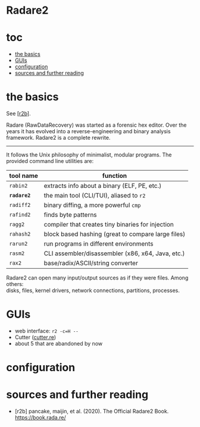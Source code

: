 # Radare2

# toc

<!-- vim-markdown-toc GFM -->

* [the basics](#the-basics)
* [GUIs](#guis)
* [configuration](#configuration)
* [sources and further reading](#sources-and-further-reading)

<!-- vim-markdown-toc -->

# the basics

See [[r2b]](#sources-and-further-reading).

Radare (RawDataRecovery) was started as a forensic hex editor.
Over the years it has evolved into a reverse-engineering and
binary analysis framework. Radare2 is a complete rewrite.

---

It follows the Unix philosophy of minimalist, modular programs.
The provided command line utilities are:

| tool name     | function                                           |
| ---           | ---                                                |
| `rabin2`      | extracts info about a binary (ELF, PE, etc.)       |
| **`radare2`** | the main tool (CLI/TUI), aliased to `r2`           |
| `radiff2`     | binary diffing, a more powerful `cmp`              |
| `rafind2`     | finds byte patterns                                |
| `ragg2`       | compiler that creates tiny binaries for injection  |
| `rahash2`     | block based hashing (great to compare large files) |
| `rarun2`      | run programs in different environments             |
| `rasm2`       | CLI assembler/disassembler (x86, x64, Java, etc.)  |
| `rax2`        | base/radix/ASCII/string converter                  |

Radare2 can open many input/output sources as if they were files. Among others:<br>
disks, files, kernel drivers, network connections, partitions, processes.

# GUIs

* web interface: `r2 -c=H --`
* Cutter ([cutter.re](cutter.re))
* about 5 that are abandoned by now

# configuration

# sources and further reading

* [r2b] pancake, maijin, et al. (2020). The Official Radare2 Book. https://book.rada.re/
